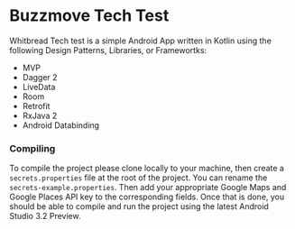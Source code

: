 # Buzzmove Tech Test

Whitbread Tech test is a simple Android App written in Kotlin using the following Design Patterns, Libraries, or Framewortks:

  - MVP
  - Dagger 2
  - LiveData
  - Room
  - Retrofit
  - RxJava 2
  - Android Databinding

### Compiling

To compile the project please clone locally to your machine, then create a `secrets.properties` file at the root of the project. You can rename the `secrets-example.properties`. Then add your appropriate Google Maps and Google Places API key to the corresponding fields. Once that is done, you should be able to compile and run the project using the latest Android Studio 3.2 Preview.